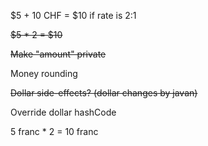 $5 + 10 CHF = $10 if rate is 2:1

~~$5 * 2 = $10~~

~~Make "amount" private~~

Money rounding

~~Dollar side-effects? (dollar changes by javan)~~

Override dollar hashCode

5 franc * 2 = 10 franc